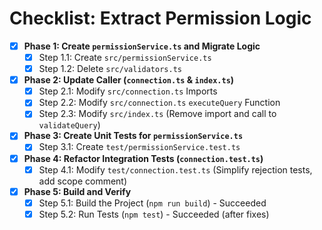 # Checklist: Extract Permission Logic

- [x] **Phase 1: Create `permissionService.ts` and Migrate Logic**
    - [x] Step 1.1: Create `src/permissionService.ts`
    - [x] Step 1.2: Delete `src/validators.ts`
- [x] **Phase 2: Update Caller (`connection.ts` & `index.ts`)**
    - [x] Step 2.1: Modify `src/connection.ts` Imports
    - [x] Step 2.2: Modify `src/connection.ts` `executeQuery` Function
    - [x] Step 2.3: Modify `src/index.ts` (Remove import and call to `validateQuery`)
- [x] **Phase 3: Create Unit Tests for `permissionService.ts`**
    - [x] Step 3.1: Create `test/permissionService.test.ts`
- [x] **Phase 4: Refactor Integration Tests (`connection.test.ts`)**
    - [x] Step 4.1: Modify `test/connection.test.ts` (Simplify rejection tests, add scope comment)
- [x] **Phase 5: Build and Verify**
    - [x] Step 5.1: Build the Project (`npm run build`) - Succeeded
    - [x] Step 5.2: Run Tests (`npm test`) - Succeeded (after fixes)